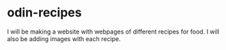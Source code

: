 # odin-recipes
I will be making a website with webpages of different recipes for food.
I will also be adding images with each recipe.
